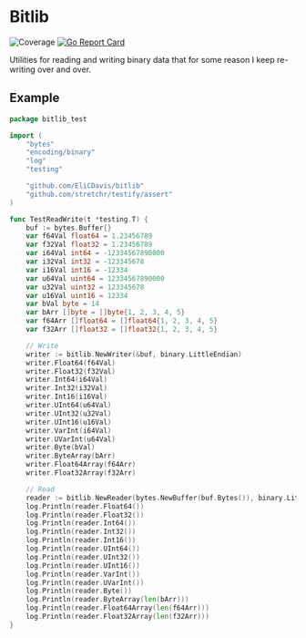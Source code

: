 # Bitlib

![Coverage](https://img.shields.io/badge/Coverage-82.5%25-brightgreen)
[![Go Report Card](https://goreportcard.com/badge/github.com/EliCDavis/bitlib)](https://goreportcard.com/report/github.com/EliCDavis/bitlib)

Utilities for reading and writing binary data that for some reason I keep re-writing over and over.

## Example

```go
package bitlib_test

import (
	"bytes"
	"encoding/binary"
	"log"
	"testing"

	"github.com/EliCDavis/bitlib"
	"github.com/stretchr/testify/assert"
)

func TestReadWrite(t *testing.T) {
	buf := bytes.Buffer{}
	var f64Val float64 = 1.23456789
	var f32Val float32 = 1.23456789
	var i64Val int64 = -12334567890000
	var i32Val int32 = -123345678
	var i16Val int16 = -12334
	var u64Val uint64 = 12334567890000
	var u32Val uint32 = 123345678
	var u16Val uint16 = 12334
	var bVal byte = 14
	var bArr []byte = []byte{1, 2, 3, 4, 5}
	var f64Arr []float64 = []float64{1, 2, 3, 4, 5}
	var f32Arr []float32 = []float32{1, 2, 3, 4, 5}

	// Write
	writer := bitlib.NewWriter(&buf, binary.LittleEndian)
	writer.Float64(f64Val)
	writer.Float32(f32Val)
	writer.Int64(i64Val)
	writer.Int32(i32Val)
	writer.Int16(i16Val)
	writer.UInt64(u64Val)
	writer.UInt32(u32Val)
	writer.UInt16(u16Val)
	writer.VarInt(i64Val)
	writer.UVarInt(u64Val)
	writer.Byte(bVal)
	writer.ByteArray(bArr)
	writer.Float64Array(f64Arr)
	writer.Float32Array(f32Arr)

	// Read
	reader := bitlib.NewReader(bytes.NewBuffer(buf.Bytes()), binary.LittleEndian)
	log.Println(reader.Float64())
	log.Println(reader.Float32())
	log.Println(reader.Int64())
	log.Println(reader.Int32())
	log.Println(reader.Int16())
	log.Println(reader.UInt64())
	log.Println(reader.UInt32())
	log.Println(reader.UInt16())
	log.Println(reader.VarInt())
	log.Println(reader.UVarInt())
	log.Println(reader.Byte())
	log.Println(reader.ByteArray(len(bArr)))
	log.Println(reader.Float64Array(len(f64Arr)))
	log.Println(reader.Float32Array(len(f32Arr)))
}
```

